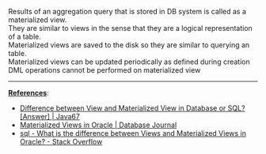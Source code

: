 Results of an aggregation query that is stored in DB system is called as a materialized view.  
They are similar to views in the sense that they are a logical representation of a table.  
Materialized views are saved to the disk so they are similar to querying an table.  
Materialized views can be updated periodically as defined during creation  
DML operations cannot be performed on materialized view

---

**<u>References</u>**:

* [Difference between View and Materialized View in Database or SQL? \[Answer\] | Java67](https://www.java67.com/2012/11/what-is-difference-between-view-vs-materialized-view-database-sql.html)
* [Materialized Views in Oracle | Database Journal](https://www.databasejournal.com/features/oracle/article.php/2192071/Materialized-Views-in-Oracle.htm)
* [sql - What is the difference between Views and Materialized Views in Oracle? - Stack Overflow](https://stackoverflow.com/questions/93539/what-is-the-difference-between-views-and-materialized-views-in-oracle)
